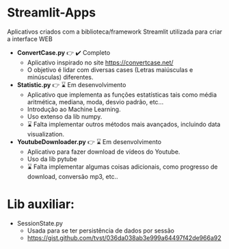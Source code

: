 # Streamlit-Apps
 Aplicativos criados com a biblioteca/framework Streamlit utilizada para criar a interface WEB

- **ConvertCase.py** :point_right: :heavy_check_mark: Completo
  - Aplicativo inspirado no site https://convertcase.net/
  - O objetivo é lidar com diversas cases (Letras maiúsculas e minúsculas) diferentes.
- **Statistic.py** :point_right: :hourglass: Em desenvolvimento
  - Aplicativo que implementa as funções estatísticas tais como média aritmética, mediana, moda, desvio padrão, etc...
  - Introdução ao Machine Learning.
  - Uso extenso da lib numpy.
  - :hourglass: Falta implementar outros métodos mais avançados, incluindo data visualization.
- **YoutubeDownloader.py** :point_right: :hourglass: Em desenvolvimento
  - Aplicativo para fazer download de vídeos do Youtube.
  - Uso da lib pytube
  - :hourglass: Falta implementar algumas coisas adicionais, como progresso de download, conversão mp3, etc..

# Lib auxiliar:
- SessionState.py
  - Usada para se ter persistência de dados por sessão
  - https://gist.github.com/tvst/036da038ab3e999a64497f42de966a92
